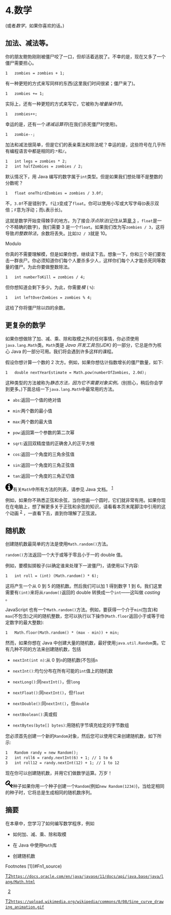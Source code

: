 # 4.数学

(或者*数学*，如果你喜欢的话。)

## 加法、减法等。

你的朋友鲍勃刚刚被僵尸咬了一口，但却活着逃脱了。不幸的是，现在又多了一个僵尸需要担心。

```
1   zombies = zombies + 1;

```

有一种更短的方式来写同样的东西(这里我们时间很紧；僵尸来了)。

```
1   zombies += 1;

```

实际上，还有一种更短的方式来写它，它被称为*增量操作符*。

```
1   zombies++;

```

幸运的是，还有一个*递减运算符*(在我们杀死僵尸时使用)。

```
1   zombie--;

```

加法和减法很简单，但是它们的表亲乘法和除法呢？幸运的是，这些符号在几乎所有编程语言中都是相同的:`*`和`/`。

```
1   int legs = zombies * 2;
2   int halfZombies = zombies / 2;

```

默认情况下，用 Java 编写的数字属于`int`类型。但是如果我们想处理不是整数的分数呢？

```
1   float oneThirdZombies = zombies / 3.0f;

```

不，`3.0f`不是错别字。`f`让`3`变成了`float`。你可以使用小写或大写字母(`D`表示双倍；`F`意为浮动；而`L`表示长)。

这就是数学开始变得棘手的地方。为了接合*浮点除法*(记住从第[章 3](03.html) ，`float`是一个不精确的数字)，我们需要 3 是一个`float`。如果我们改为写`zombies / 3`，这将导致*的整数除法*，余数将丢失。比如`32 / 3`就是 10。

Modulo

你真的不需要理解模，但是如果你想，继续读下去。想象一下，你和三个哥们要攻击一群丧尸。你必须知道你们每个人要杀多少人，这样你们每个人才能杀死同等数量的僵尸。为此你要做整数除法。

```
1   int numberToKill = zombies / 4;

```

但你想知道会剩下多少。为此，你需要*模* ( `%`):

```
1   int leftOverZombies = zombies % 4;

```

这给了你将僵尸除以四的余数。

## 更复杂的数学

如果你想做除了加、减、乘、除和取模之外的任何事情，你必须使用`java.lang.Math`类。`Math`类是 *Java 开发工具包(JDK)* 的一部分，它总是作为核心 Java 的一部分可用。我们将会遇到许多这样的课程。

假设你想计算一个数的 2 次方。例如，如果你想估计指数增长的僵尸数量，如下:

```
1   double nextYearEstimate = Math.pow(numberOfZombies, 2.0d);

```

这种类型的方法被称为*静态方法，因为它不需要对象实例。*(别担心，稍后你会学到更多。)下面总结一下`java.lang.Math`中最常用的方法。

*   `abs`:返回一个值的绝对值

*   `min`:两个数的最小值

*   `max`:两个数的最大值

*   `pow`:返回第一个参数的第二次幂

*   `sqrt`:返回双精度值的正确舍入的正平方根

*   `cos`:返回一个角度的三角余弦值

*   `sin`:返回一个角度的三角正弦值

*   `tan`:返回一个角度的三角正切值

![../images/435475_2_En_4_Chapter/435475_2_En_4_Figa_HTML.jpg](Images/435475_2_En_4_Figa_HTML.jpg)有关`Math`中所有方法的列表，请参见 Java 文档。 <sup>[1](#Fn1)</sup> 

例如，如果你不熟悉正弦和余弦，当你想画一个圆时，它们就非常有用。如果你现在在电脑上，想了解更多关于正弦和余弦的知识，请看看本页末尾脚注中引用的这个动画 <sup>[2](#Fn2)</sup> ，一直看下去，直到你理解了正弦波。

## 随机数

创建随机数最简单的方法是使用`Math.random()`方法。

`random()`方法返回一个大于或等于零且小于一的 double 值。

例如，要模拟掷骰子(以确定谁来处理下一波僵尸)，请使用以下内容:

```
1   int roll = (int) (Math.random() * 6);

```

这将产生一个从 0 到 5 的随机数。然后我们可以加 1 得到数字 1 到 6。我们这里需要有`(int)`来将从`random()`返回的 double 转换成一个`int`——这叫做 *casting* 。

JavaScript 也有一个`Math.random()`方法。例如，要获得一个介于`min`(包含)和`max`(不包含)之间的随机整数，您可以执行以下操作(`Math.floor`返回小于或等于给定数字的最大整数):

```
1   Math.floor(Math.random() * (max - min)) + min;

```

然而，如果你想在 Java 中创建大量的随机数，最好使用`java.util.Random`类。它有几种不同的方法来创建随机数，包括

*   `nextInt(int n)`:从 0 到`n`的随机数(不包括`n`

*   `nextInt()`:均匀分布在所有可能的`int`值上的随机数

*   `nextLong()`:同`nextInt()`，但`long`

*   `nextFloat()`:同`nextInt()`，但`float`

*   `nextDouble()`:同`nextInt()`，但`double`

*   `nextBoolean()`:真或假

*   `nextBytes(byte[] bytes)`:用随机字节填充给定的字节数组

您必须首先创建一个新的`Random`对象，然后您可以使用它来创建随机数，如下所示:

```
1   Random randy = new Random();
2   int roll6 = randy.nextInt(6) + 1; // 1 to 6
3   int roll12 = randy.nextInt(12) + 1; // 1 to 12

```

现在你可以创建随机数，并用它们做数学运算。万岁！

![../images/435475_2_En_4_Chapter/435475_2_En_4_Figc_HTML.jpg](Images/435475_2_En_4_Figc_HTML.jpg)种子如果你用一个种子创建一个`Random`(例如`new Random(1234)`)，当给定相同的种子时，它将总是生成相同的随机数序列。

## 摘要

在本章中，您学习了如何编写数学程序，例如

*   如何加、减、乘、除和取模

*   在 Java 中使用`Math`库

*   创建随机数

<aside aria-label="Footnotes" class="FootnoteSection" epub:type="footnotes">Footnotes [1](#Fn1_source)

[T2`https://docs.oracle.com/en/java/javase/11/docs/api/java.base/java/lang/Math.html`](https://docs.oracle.com/en/java/javase/11/docs/api/java.base/java/lang/Math.html)

  [2](#Fn2_source)

[T2`https://upload.wikimedia.org/wikipedia/commons/0/08/Sine_curve_drawing_animation.gif`](https://upload.wikimedia.org/wikipedia/commons/0/08/Sine_curve_drawing_animation.gif)

 </aside>